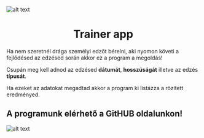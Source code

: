 ![alt text](https://camo.githubusercontent.com/b557c465f239cb5f8c67c1dcd6c521a66e8937ee9516bc01d191b16463561a0c/68747470733a2f2f7777772e687573736c652e636f6d2f626c6f672f77702d636f6e74656e742f75706c6f6164732f323032302f31322f47796d2d7374727563747572652d31303830783637352e706e67)
<h1 align="center">Trainer app</h1>
<p>Ha nem szeretnél drága személyi edzőt bérelni, aki nyomon követi a fejlődésed az edzésed során akkor ez a program a megoldás!</p>
<p>Csupán meg kell adnod az edzésed <b>dátumát</b>, <b>hosszúságát</b> illetve az edzés <b>típusát</b>.</p>
<p>Ha ezeket az adatokat megadtad akkor a program ki listázza a rözített eredményed.</p>

<h2>A programunk elérhető a GitHUB oldalunkon!</h2>


![alt text](https://im2.ezgif.com/tmp/ezgif-2-3ec83c4fe8.gif)
